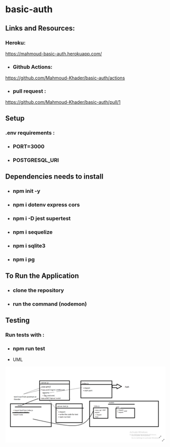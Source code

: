 # basic-auth

## Links and Resources:
 ### Heroku:

https://mahmoud-basic-auth.herokuapp.com/


* ### Github Actions:

https://github.com/Mahmoud-Khader/basic-auth/actions


* ### pull request :
https://github.com/Mahmoud-Khader/basic-auth/pull/1




## Setup 
### .env requirements :
* ### PORT=3000
* ### POSTGRESQL_URI



## Dependencies needs to install
* ### npm init -y
* ### npm i dotenv express cors 
* ### npm i -D jest supertest 
* ### npm i sequelize 
* ### npm i sqlite3
* ### npm i pg

## To Run the Application
* ### clone the repository
* ### run the command (nodemon)

 ## Testing

### Run tests with :
 * ### npm run test

* UML

![](./images/BasicAuth.png)
